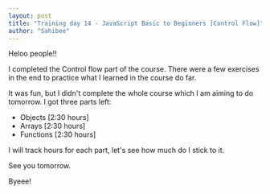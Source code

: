 ```yaml
---
layout: post
title: "Training day 14 - JavaScript Basic to Beginners [Control Flow]"
author: "Sahibee"
---
```


Heloo people!!

I completed the Control flow part of the course. There were a few exercises in the end to practice what I learned in the course do far.

It was fun, but I didn't complete the whole course which I am aiming to do tomorrow.
I got three parts left:

- Objects [2:30 hours]
- Arrays [2:30 hours]
- Functions [2:30 hours]

I will track hours for each part, let's see how much do I stick to it.

See you tomorrow.

Byeee!
